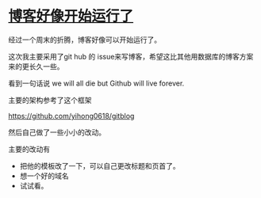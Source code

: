 # [博客好像开始运行了](https://github.com/cufezhusy/cufezhusy.github.io/issues/3)

经过一个周末的折腾，博客好像可以开始运行了。

这次我主要采用了git hub 的 issue来写博客，希望这比其他用数据库的博客方案来的更长久一些。


看到一句话说 we will all die but Github will live forever.

主要的架构参考了这个框架 

https://github.com/yihong0618/gitblog

然后自己做了一些小小的改动。

主要的改动有

- 把他的模板改了一下，可以自己更改标题和页首了。
- 想一个好的域名
- 试试看。